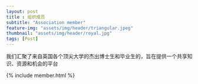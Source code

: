 ```yaml
--- 
layout: post
title : 组织成员
subtitle: "Association member"
feature-img: "assets/img/header/triangular.jpeg"
thumbnail: "assets/img/header/royal.jpg"
tags: [Post]
---
```


我们汇聚了来自英国各个顶尖大学的杰出博士生和毕业生的，旨在提供一个共享知识、资源和机会的平台

{% include member.html %}
